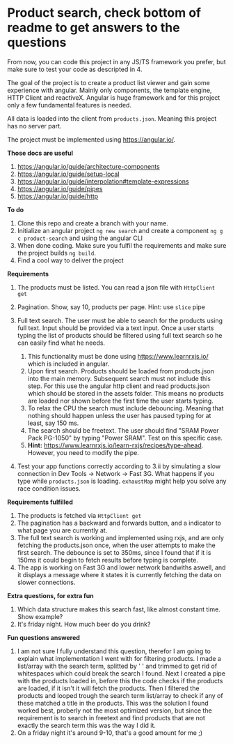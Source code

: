 # Product search, check bottom of readme to get answers to the questions

From now, you can code this project in any JS/TS framework you prefer, but make sure to test your code as descripted in 4.   

The goal of the project is to create a product list viewer and gain some experience with angular. 
Mainly only components, the template engine, HTTP Client and reactiveX.
Angular is huge framework and for this project only a few fundamental features is needed. 
  
All data is loaded into the client from `products.json`. Meaning this project has no server part.

The project must be implemented using https://angular.io/.

**Those docs are useful**

1. https://angular.io/guide/architecture-components
1. https://angular.io/guide/setup-local
1. https://angular.io/guide/interpolation#template-expressions
1. https://angular.io/guide/pipes
1. https://angular.io/guide/http

**To do**

1. Clone this repo and create a branch with your name.
1. Initialize an angular project `ng new search` and create a component `ng g c product-search` and using the angular CLI
1. When done coding. Make sure you fulfil the requirements and make sure the project builds `ng build`.
1. Find a cool way to deliver the project


**Requirements**

1. The products must be listed. You can read a json file with `HttpClient get`
1. Pagination. Show, say 10, products per page. Hint: use `slice` pipe
1. Full text search. The user must be able to search for the products using full text. Input should be provided via a text input. Once a user starts typing the list of products should be filtered using full text search so he can easily find what he needs.
   1. This functionality must be done using https://www.learnrxjs.io/ which is included in angular. 
   1. Upon first search. Products should be loaded from products.json into the main memory. Subsequent search must not include this step. For this use the angular http client and read products.json which should be stored in the assets folder. This means no products are loaded nor shown before the first time the user starts typing.
   1. To relax the CPU the search must include debouncing. Meaning that nothing should happen unless the user has paused typing for at least, say 150 ms.
   1. The search should be freetext. The user should find "SRAM Power Pack PG-1050" by typing "Power SRAM". Test on this specific case.
   1. **Hint:** https://www.learnrxjs.io/learn-rxjs/recipes/type-ahead. However, you need to modify the pipe.


1.  Test your app functions correctly according to 3.ii by simulating a slow connection in Dev Tools -> Network -> Fast 3G.
    What happens if you type while `products.json` is loading.
   `exhaustMap` might help you solve any race condition issues. 
  
**Requirements fulfilled**
1. The products is fetched via `HttpClient get`
1. The pagination has a backward and forwards button, and a indicator to what page you are currently at.
1. The full text search is working and implemented using rxjs, and are only fetching the products.json once, when the user attempts to make the first search. The debounce is set to 350ms, since I found that if it is 150ms it could begin to fetch results before typing is complete.
1. The app is working on Fast 3G and lower network bandwiths aswell, and it displays a message where it states it is currently fetching the data on slower connections.

**Extra questions, for extra fun**
1. Which data structure makes this search fast, like almost constant time. Show example?
1. It's friday night. How much beer do you drink?

**Fun questions answered**
1. I am not sure I fully understand this question, therefor I am going to explain what implementation I went with for filtering products. I made a list/array with the search term, splitted by ' ' and trimmed to get rid of whitespaces which could break the search I found. Next I created a pipe with the products loaded in, before this the code checks if the products are loaded, if it isn't it will fetch the products. Then I filtered the products and looped trough the search term list/array to check if any of these matched a title in the products. This was the solution I found worked best, proberly not the most optimized version, but since the requirement is to search in freetext and find products that are not exactly the search term this was the way I did it.
1. On a friday night it's around 9-10, that's a good amount for me ;)